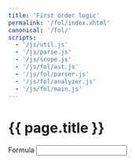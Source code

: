 ```yaml
---
title: 'First order logic'
permalink: '/fol/index.xhtml'
canonical: '/fol/'
scripts:
  - '/js/util.js'
  - '/js/parse.js'
  - '/js/scope.js'
  - '/js/fol/ast.js'
  - '/js/fol/parser.js'
  - '/js/fol/analyzer.js'
  - '/js/fol/main.js'
---
```


# {{ page.title }} #

<form id="fol">
	<label for="fol-formula">Formula</label>
	<input id="fol-formula" name="formula" />
	<output name="error" style="display: none;"></output>
	<div id="fol-result" style="display: none;">
		<p>
			<label for="fol-parsed">Parsed formula:</label>
			<output id="fol-parsed" name="parsed" spellcheck="false" style="display: block; line-height: 1; white-space: nowrap; overflow-x: auto;"></output>
		</p>
		<p>
			<label for="fol-interpretation">Interpretation:</label>
			<output id="fol-interpretation" name="interpretation"></output>
		</p>
		<p>
			<label for="fol-height">Height: </label>
			<output id="fol-height" name="height">0</output>
			<br />
			<label for="fol-degree">Degree: </label>
			<output id="fol-degree" name="degree">0</output>
		</p>
	</div>
</form>